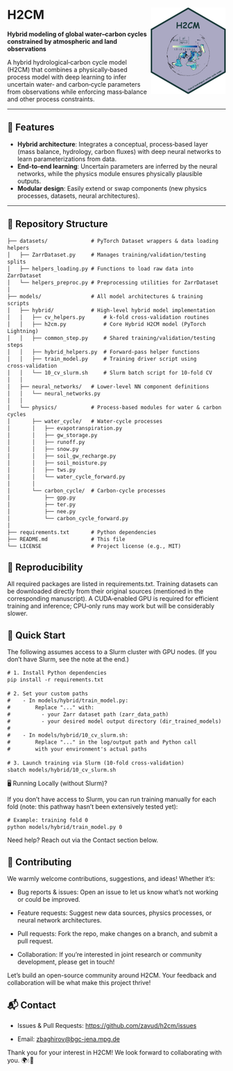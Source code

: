 # H2CM <img src="h2cm_sticker.png" height=200 align="right"/>
**Hybrid modeling of global water–carbon cycles constrained by atmospheric and land observations**

A hybrid hydrological‑carbon cycle model (H2CM) that combines a physically‑based process model with deep learning to infer uncertain water‑ and carbon‑cycle parameters from observations while enforcing mass‑balance and other process constraints.

---

## 🚀 Features

- **Hybrid architecture**: Integrates a conceptual, process‑based layer (mass balance, hydrology, carbon fluxes) with deep neural networks to learn parameterizations from data.  
- **End‑to‑end learning**: Uncertain parameters are inferred by the neural networks, while the physics module ensures physically plausible outputs.  
- **Modular design**: Easily extend or swap components (new physics processes, datasets, neural architectures).

---

## 📂 Repository Structure

```text
├── datasets/              # PyTorch Dataset wrappers & data loading helpers
│   ├── ZarrDataset.py     # Manages training/validation/testing splits
│   ├── helpers_loading.py # Functions to load raw data into ZarrDataset
│   └── helpers_preproc.py # Preprocessing utilities for ZarrDataset
│
├── models/                # All model architectures & training scripts
│   ├── hybrid/            # High‑level hybrid model implementation
│   │   ├── cv_helpers.py      # k‑fold cross‑validation routines
│   │   ├── h2cm.py            # Core Hybrid H2CM model (PyTorch Lightning)
│   │   ├── common_step.py     # Shared training/validation/testing steps
│   │   ├── hybrid_helpers.py  # Forward‑pass helper functions
│   │   ├── train_model.py     # Training driver script using cross‑validation
│   │   └── 10_cv_slurm.sh     # Slurm batch script for 10‑fold CV
│   │
│   ├── neural_networks/   # Lower‑level NN component definitions
│   │   └── neural_networks.py
│   │
│   └── physics/           # Process‑based modules for water & carbon cycles
│       ├── water_cycle/   # Water‑cycle processes
│       │   ├── evapotranspiration.py
│       │   ├── gw_storage.py
│       │   ├── runoff.py
│       │   ├── snow.py
│       │   ├── soil_gw_recharge.py
│       │   ├── soil_moisture.py
│       │   ├── tws.py
│       │   └── water_cycle_forward.py
│       │
│       └── carbon_cycle/  # Carbon‑cycle processes
│           ├── gpp.py
│           ├── ter.py
│           ├── nee.py
│           └── carbon_cycle_forward.py
│
├── requirements.txt       # Python dependencies
├── README.md              # This file
└── LICENSE                # Project license (e.g., MIT)
```

## 🔄 Reproducibility

All required packages are listed in requirements.txt. Training datasets can be downloaded directly from their original sources (mentioned in the corresponding manuscript). A CUDA‑enabled GPU is required for efficient training and inference; CPU‑only runs may work but will be considerably slower.

## 🚀 Quick Start

The following assumes access to a Slurm cluster with GPU nodes. (If you don’t have Slurm, see the note at the end.)

```
# 1. Install Python dependencies
pip install -r requirements.txt

# 2. Set your custom paths
#    - In models/hybrid/train_model.py:
#        Replace "..." with:
#          - your Zarr dataset path (zarr_data_path)
#          - your desired model output directory (dir_trained_models)
#
#    - In models/hybrid/10_cv_slurm.sh:
#        Replace "..." in the log/output path and Python call
#        with your environment's actual paths

# 3. Launch training via Slurm (10-fold cross-validation)
sbatch models/hybrid/10_cv_slurm.sh
```

🖥️ Running Locally (without Slurm)?

If you don’t have access to Slurm, you can run training manually for each fold (note: this pathway hasn’t been extensively tested yet):

```
# Example: training fold 0
python models/hybrid/train_model.py 0
```

Need help? Reach out via the Contact section below.

## 🤝 Contributing

We warmly welcome contributions, suggestions, and ideas! Whether it’s:

* Bug reports & issues: Open an issue to let us know what’s not working or could be improved.

* Feature requests: Suggest new data sources, physics processes, or neural network architectures.

* Pull requests: Fork the repo, make changes on a branch, and submit a pull request.

* Collaboration: If you’re interested in joint research or community development, please get in touch!

Let’s build an open-source community around H2CM. Your feedback and collaboration will be what make this project thrive!

## 📬 Contact

* Issues & Pull Requests: https://github.com/zavud/h2cm/issues

* Email: zbaghirov@bgc-jena.mpg.de

Thank you for your interest in H2CM! We look forward to collaborating with you. 🌍💧🌱